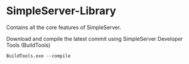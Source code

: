 # SimpleServer-Library
Contains all the core features of SimpleServer. 

Download and compile the latest commit using SimpleServer Developer Tools (BuildTools)

`BuildTools.exe --compile`

